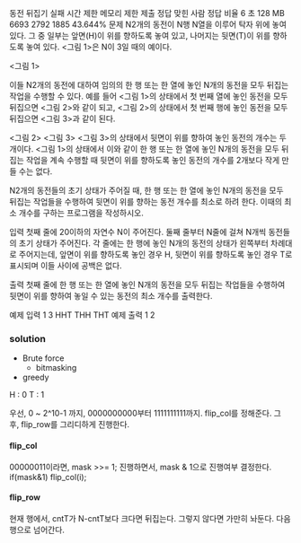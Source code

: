 동전 뒤집기 실패
시간 제한	메모리 제한	제출	정답	맞힌 사람	정답 비율
6 초	128 MB	6693	2792	1885	43.644%
문제
N2개의 동전이 N행 N열을 이루어 탁자 위에 놓여 있다. 그 중 일부는 앞면(H)이 위를 향하도록 놓여 있고, 나머지는 뒷면(T)이 위를 향하도록 놓여 있다. <그림 1>은 N이 3일 때의 예이다.



<그림 1>

이들 N2개의 동전에 대하여 임의의 한 행 또는 한 열에 놓인 N개의 동전을 모두 뒤집는 작업을 수행할 수 있다. 예를 들어 <그림 1>의 상태에서 첫 번째 열에 놓인 동전을 모두 뒤집으면 <그림 2>와 같이 되고, <그림 2>의 상태에서 첫 번째 행에 놓인 동전을 모두 뒤집으면 <그림 3>과 같이 된다.


<그림 2>	<그림 3>
<그림 3>의 상태에서 뒷면이 위를 향하여 놓인 동전의 개수는 두 개이다. <그림 1>의 상태에서 이와 같이 한 행 또는 한 열에 놓인 N개의 동전을 모두 뒤집는 작업을 계속 수행할 때 뒷면이 위를 향하도록 놓인 동전의 개수를 2개보다 작게 만들 수는 없다.

N2개의 동전들의 초기 상태가 주어질 때, 한 행 또는 한 열에 놓인 N개의 동전을 모두 뒤집는 작업들을 수행하여 뒷면이 위를 향하는 동전 개수를 최소로 하려 한다. 이때의 최소 개수를 구하는 프로그램을 작성하시오.

입력
첫째 줄에 20이하의 자연수 N이 주어진다. 둘째 줄부터 N줄에 걸쳐 N개씩 동전들의 초기 상태가 주어진다. 각 줄에는 한 행에 놓인 N개의 동전의 상태가 왼쪽부터 차례대로 주어지는데, 앞면이 위를 향하도록 놓인 경우 H, 뒷면이 위를 향하도록 놓인 경우 T로 표시되며 이들 사이에 공백은 없다.

출력
첫째 줄에 한 행 또는 한 열에 놓인 N개의 동전을 모두 뒤집는 작업들을 수행하여 뒷면이 위를 향하여 놓일 수 있는 동전의 최소 개수를 출력한다.

예제 입력 1 
3
HHT
THH
THT
예제 출력 1 
2

### solution
- Brute force
	- bitmasking
- greedy

H : 0
T : 1

우선, 0 ~ 2^10-1 까지, 0000000000부터 1111111111까지. flip_col를 정해준다.
그 후, flip_row를 그리디하게 진행한다.



#### flip_col
00000011이라면,
mask >>= 1; 진행하면서, mask & 1으로 진행여부 결정한다.
if(mask&1)
	flip_col(i);

#### flip_row
현재 행에서, cntT가 N-cntT보다 크다면
	뒤집는다.
그렇지 않다면
	가만히 놔둔다.
다음 행으로 넘어간다.